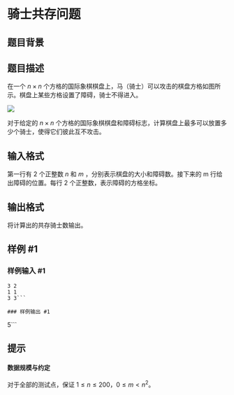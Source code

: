 # 骑士共存问题

## 题目背景



## 题目描述

在一个 $n \times n$ 个方格的国际象棋棋盘上，马（骑士）可以攻击的棋盘方格如图所示。棋盘上某些方格设置了障碍，骑士不得进入。

![](https://cdn.luogu.com.cn/upload/pic/2669.png)

对于给定的 $n \times n$ 个方格的国际象棋棋盘和障碍标志，计算棋盘上最多可以放置多少个骑士，使得它们彼此互不攻击。

## 输入格式

第一行有 $2$ 个正整数 $n$ 和 $m$ ，分别表示棋盘的大小和障碍数。接下来的 m 行给出障碍的位置。每行 $2$ 个正整数，表示障碍的方格坐标。

## 输出格式

将计算出的共存骑士数输出。

## 样例 #1

### 样例输入 #1
```
3 2
1 1
3 3```

### 样例输出 #1

```
5```

## 提示

#### 数据规模与约定

对于全部的测试点，保证 $1 \leq n \leq 200$，$0 \leq m \lt n^2$。
